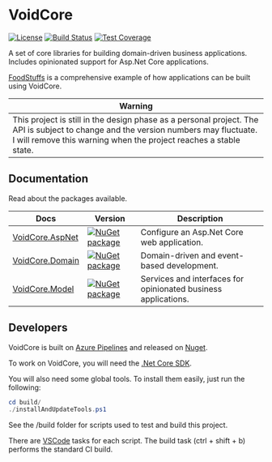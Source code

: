 # VoidCore

[![License](https://img.shields.io/github/license/void-type/VoidCore.svg?style=flat-square)](https://github.com/void-type/VoidCore/blob/master/LICENSE.txt)
[![Build Status](https://img.shields.io/azure-devops/build/void-type/VoidCore/3.svg?style=flat-square)](https://dev.azure.com/void-type/VoidCore/_build/latest?definitionId=3&branchName=master)
[![Test Coverage](https://img.shields.io/azure-devops/coverage/void-type/VoidCore/3.svg?style=flat-square)](https://dev.azure.com/void-type/VoidCore/_build/latest?definitionId=3&branchName=master)

A set of core libraries for building domain-driven business applications. Includes opinionated support for Asp.Net Core applications.

[FoodStuffs](https://github.com/void-type/foodstuffs) is a comprehensive example of how applications can be built using VoidCore.

| Warning |
| --- |
| This project is still in the design phase as a personal project. The API is subject to change and the version numbers may fluctuate. I will remove this warning when the project reaches a stable state. |

## Documentation

Read about the packages available.

| Docs | Version | Description |
| --- | --- | --- |
| [VoidCore.AspNet](docs/aspnet.md) | [![NuGet package](https://img.shields.io/nuget/v/VoidCore.AspNet.svg?style=flat-square)](https://www.nuget.org/packages/VoidCore.AspNet/) | Configure an Asp.Net Core web application. |
| [VoidCore.Domain](docs/domain.md) | [![NuGet package](https://img.shields.io/nuget/v/VoidCore.Domain.svg?style=flat-square)](https://www.nuget.org/packages/VoidCore.Domain/) | Domain-driven and event-based development. |
| [VoidCore.Model](docs/model.md) | [![NuGet package](https://img.shields.io/nuget/v/VoidCore.Model.svg?style=flat-square)](https://www.nuget.org/packages/VoidCore.Model/) | Services and interfaces for opinionated business applications. |

## Developers

VoidCore is built on [Azure Pipelines](https://dev.azure.com/void-type/VoidCore/_build/latest?definitionId=3&branchName=master) and released on [Nuget](https://www.nuget.org/packages?q=voidcore&prerel=false).

To work on VoidCore, you will need the [.Net Core SDK](https://dotnet.microsoft.com/download).

You will also need some global tools. To install them easily, just run the following:

```powershell
cd build/
./installAndUpdateTools.ps1
```

See the /build folder for scripts used to test and build this project.

There are [VSCode](https://code.visualstudio.com/) tasks for each script. The build task (ctrl + shift + b) performs the standard CI build.
